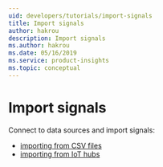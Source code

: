 ```yaml
---
uid: developers/tutorials/import-signals
title: Import signals
author: hakrou
description: Import signals
ms.author: hakrou
ms.date: 05/16/2019
ms.service: product-insights
ms.topic: conceptual
---
```


# Import signals

Connect to data sources and import signals:
* [importing from CSV files](xref:developers/downloads/ingest)
* [importing from IoT hubs]()
